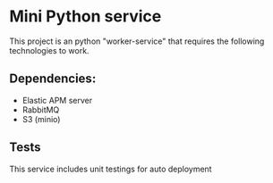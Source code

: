 # Mini Python service
This project is an python "worker-service" that requires the following technologies to work.

## Dependencies:
* Elastic APM server
* RabbitMQ
* S3 (minio)

## Tests
This service includes unit testings for auto deployment